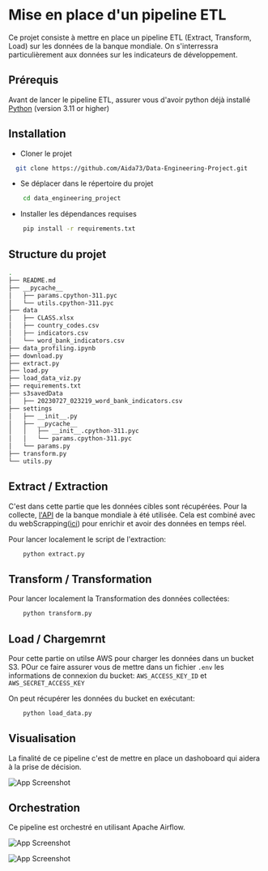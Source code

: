 
# Mise en place d'un pipeline ETL

Ce projet consiste à mettre en place un pipeline ETL (Extract, Transform, Load) sur les données de la banque mondiale. On s'interressra particulièrement aux données sur les indicateurs de développement.
 


## Prérequis

Avant de lancer le pipeline ETL, assurer vous d'avoir python déjà installé
[Python](https://www.python.org/downloads/) (version 3.11 or higher)





## Installation

- Cloner le projet
```bash
  git clone https://github.com/Aida73/Data-Engineering-Project.git 

```
- Se déplacer dans le répertoire du projet
```bash
    cd data_engineering_project

```

- Installer les dépendances requises
```bash
    pip install -r requirements.txt
```
    
## Structure du projet
```bash
.
├── README.md
├── __pycache__
│   ├── params.cpython-311.pyc
│   └── utils.cpython-311.pyc
├── data
│   ├── CLASS.xlsx
│   ├── country_codes.csv
│   ├── indicators.csv
│   └── word_bank_indicators.csv
├── data_profiling.ipynb
├── download.py
├── extract.py
├── load.py
├── load_data_viz.py
├── requirements.txt
├── s3savedData
│   ├── 20230727_023219_word_bank_indicators.csv
├── settings
│   ├── __init__.py
│   ├── __pycache__
│   │   ├── __init__.cpython-311.pyc
│   │   └── params.cpython-311.pyc
│   └── params.py
├── transform.py
└── utils.py
```
## Extract / Extraction

C'est dans cette partie que les données cibles sont récupérées. Pour la collecte, [l'API](https://documents.worldbank.org/en/publication/documents-reports/api) de la banque mondiale à été utilisée. Cela est combiné avec du webScrapping([ici](https://donnees.banquemondiale.org/pays)) pour enrichir et avoir des données en temps réel. 

Pour lancer localement le script de l'extraction:
```bash
    python extract.py
```


## Transform / Transformation

Pour lancer localement la Transformation des données collectées:
```bash
    python transform.py
```

## Load / Chargemrnt

Pour cette partie on utilse AWS pour charger les données dans un bucket S3. POur ce faire assurer vous de mettre dans un fichier `.env` les informations de connexion du bucket:
`AWS_ACCESS_KEY_ID` et `AWS_SECRET_ACCESS_KEY`

On peut récupérer les données du bucket en exécutant:
```bash
    python load_data.py
````

## Visualisation
La finalité de ce pipeline c'est de mettre en place un dashoboard qui aidera à la prise de décision.


![App Screenshot](/screenshots/demo.gif?raw=true)

## Orchestration

Ce pipeline est orchestré en utilisant Apache Airflow.


![App Screenshot](/screenshots/airflow1.png?raw=true)


![App Screenshot](/screenshots/airflow2.png?raw=true)
